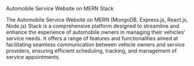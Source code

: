 Automobile Service Website on MERN Stack

The Automobile Service Website on MERN (MongoDB, Express.js, React.js, Node.js) Stack is a comprehensive platform designed to streamline and enhance the experience of automobile owners in managing their vehicles' service needs. It offers a range of features and functionalities aimed at facilitating seamless communication between vehicle owners and service providers, ensuring efficient scheduling, tracking, and management of service appointments.
